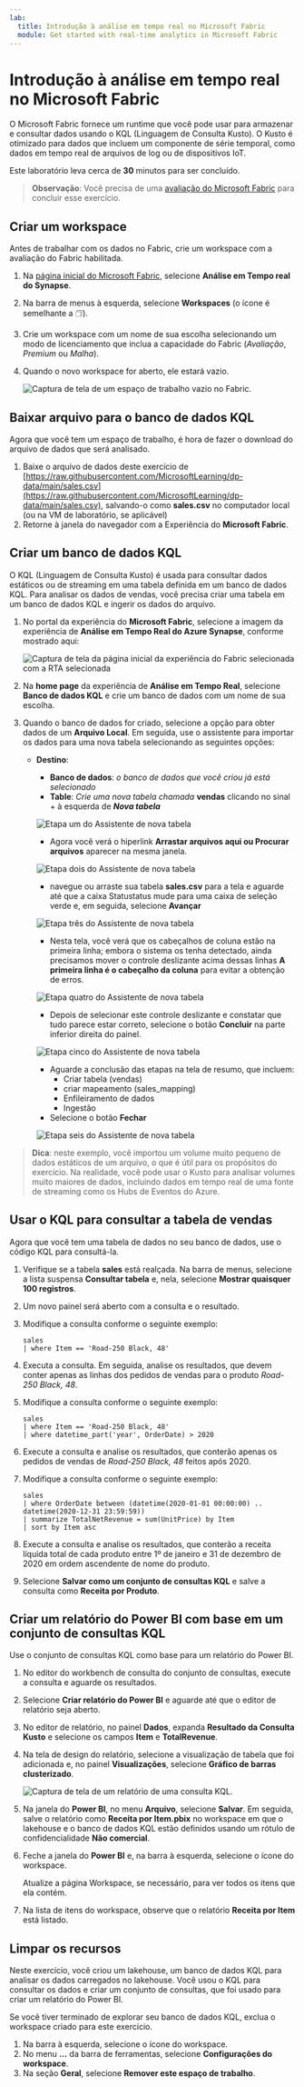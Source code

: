 ```yaml
---
lab:
  title: Introdução à análise em tempo real no Microsoft Fabric
  module: Get started with real-time analytics in Microsoft Fabric
---
```


# Introdução à análise em tempo real no Microsoft Fabric

O Microsoft Fabric fornece um runtime que você pode usar para armazenar e consultar dados usando o KQL (Linguagem de Consulta Kusto). O Kusto é otimizado para dados que incluem um componente de série temporal, como dados em tempo real de arquivos de log ou de dispositivos IoT.

Este laboratório leva cerca de **30** minutos para ser concluído.

> **Observação**: Você precisa de uma [avaliação do Microsoft Fabric](https://learn.microsoft.com/fabric/get-started/fabric-trial) para concluir esse exercício.

## Criar um workspace

Antes de trabalhar com os dados no Fabric, crie um workspace com a avaliação do Fabric habilitada.

1. Na [página inicial do Microsoft Fabric](https://app.fabric.microsoft.com), selecione **Análise em Tempo real do Synapse**.
1. Na barra de menus à esquerda, selecione **Workspaces** (o ícone é semelhante a &#128455;).
1. Crie um workspace com um nome de sua escolha selecionando um modo de licenciamento que inclua a capacidade do Fabric (*Avaliação*, *Premium* ou *Malha*).
1. Quando o novo workspace for aberto, ele estará vazio.

    ![Captura de tela de um espaço de trabalho vazio no Fabric.](./Images/new-workspace.png)

## Baixar arquivo para o banco de dados KQL

Agora que você tem um espaço de trabalho, é hora de fazer o download do arquivo de dados que será analisado.

1. Baixe o arquivo de dados deste exercício de [https://raw.githubusercontent.com/MicrosoftLearning/dp-data/main/sales.csv](https://raw.githubusercontent.com/MicrosoftLearning/dp-data/main/sales.csv), salvando-o como **sales.csv** no computador local (ou na VM de laboratório, se aplicável)
1. Retorne à janela do navegador com a Experiência do **Microsoft Fabric**.

## Criar um banco de dados KQL

O KQL (Linguagem de Consulta Kusto) é usada para consultar dados estáticos ou de streaming em uma tabela definida em um banco de dados KQL. Para analisar os dados de vendas, você precisa criar uma tabela em um banco de dados KQL e ingerir os dados do arquivo.

1. No portal da experiência do **Microsoft Fabric**, selecione a imagem da experiência de **Análise em Tempo Real do Azure Synapse**, conforme mostrado aqui:

    ![Captura de tela da página inicial da experiência do Fabric selecionada com a RTA selecionada](./Images/fabric-experience-home.png)

2. Na **home page** da experiência de **Análise em Tempo Real**, selecione **Banco de dados KQL** e crie um banco de dados com um nome de sua escolha.
3. Quando o banco de dados for criado, selecione a opção para obter dados de um **Arquivo Local**. Em seguida, use o assistente para importar os dados para uma nova tabela selecionando as seguintes opções:
    - **Destino**:
        - **Banco de dados**: *o banco de dados que você criou já está selecionado*
        - **Table**: *Crie uma nova tabela chamada* **vendas** clicando no sinal + à esquerda de ***Nova tabela***

        ![Etapa um do Assistente de nova tabela](./Images/import-wizard-local-file-1.png?raw=true)

        - Agora você verá o hiperlink **Arrastar arquivos aqui ou Procurar arquivos** aparecer na mesma janela.

        ![Etapa dois do Assistente de nova tabela](./Images/import-wizard-local-file-2.png?raw=true)

        - navegue ou arraste sua tabela **sales.csv** para a tela e aguarde até que a caixa Statustatus mude para uma caixa de seleção verde e, em seguida, selecione **Avançar**

        ![Etapa três do Assistente de nova tabela](./Images/import-wizard-local-file-3.png?raw=true)

        - Nesta tela, você verá que os cabeçalhos de coluna estão na primeira linha; embora o sistema os tenha detectado, ainda precisamos mover o controle deslizante acima dessas linhas **A primeira linha é o cabeçalho da coluna** para evitar a obtenção de erros.
        
        ![Etapa quatro do Assistente de nova tabela](./Images/import-wizard-local-file-4.png?raw=true)

        - Depois de selecionar este controle deslizante e constatar que tudo parece estar correto, selecione o botão **Concluir** na parte inferior direita do painel.

        ![Etapa cinco do Assistente de nova tabela](./Images/import-wizard-local-file-5.png?raw=true)

        - Aguarde a conclusão das etapas na tela de resumo, que incluem:
            - Criar tabela (vendas)
            - criar mapeamento (sales_mapping)
            - Enfileiramento de dados
            - Ingestão
        - Selecione o botão **Fechar**

        ![Etapa seis do Assistente de nova tabela](./Images/import-wizard-local-file-6.png?raw=true)

> **Dica**: neste exemplo, você importou um volume muito pequeno de dados estáticos de um arquivo, o que é útil para os propósitos do exercício. Na realidade, você pode usar o Kusto para analisar volumes muito maiores de dados, incluindo dados em tempo real de uma fonte de streaming como os Hubs de Eventos do Azure.

## Usar o KQL para consultar a tabela de vendas

Agora que você tem uma tabela de dados no seu banco de dados, use o código KQL para consultá-la.

1. Verifique se a tabela **sales** está realçada. Na barra de menus, selecione a lista suspensa **Consultar tabela** e, nela, selecione **Mostrar quaisquer 100 registros**.

2. Um novo painel será aberto com a consulta e o resultado. 

3. Modifique a consulta conforme o seguinte exemplo:

    ```kusto
   sales
   | where Item == 'Road-250 Black, 48'
    ```

4. Executa a consulta. Em seguida, analise os resultados, que devem conter apenas as linhas dos pedidos de vendas para o produto *Road-250 Black, 48*.

5. Modifique a consulta conforme o seguinte exemplo:

    ```kusto
   sales
   | where Item == 'Road-250 Black, 48'
   | where datetime_part('year', OrderDate) > 2020
    ```

6. Execute a consulta e analise os resultados, que conterão apenas os pedidos de vendas de *Road-250 Black, 48* feitos após 2020.

7. Modifique a consulta conforme o seguinte exemplo:

    ```kusto
   sales
   | where OrderDate between (datetime(2020-01-01 00:00:00) .. datetime(2020-12-31 23:59:59))
   | summarize TotalNetRevenue = sum(UnitPrice) by Item
   | sort by Item asc
    ```

8. Execute a consulta e analise os resultados, que conterão a receita líquida total de cada produto entre 1º de janeiro e 31 de dezembro de 2020 em ordem ascendente de nome do produto.
9. Selecione **Salvar como um conjunto de consultas KQL** e salve a consulta como **Receita por Produto**.

## Criar um relatório do Power BI com base em um conjunto de consultas KQL

Use o conjunto de consultas KQL como base para um relatório do Power BI.

1. No editor do workbench de consulta do conjunto de consultas, execute a consulta e aguarde os resultados.
2. Selecione **Criar relatório do Power BI** e aguarde até que o editor de relatório seja aberto.
3. No editor de relatório, no painel **Dados**, expanda **Resultado da Consulta Kusto** e selecione os campos **Item** e **TotalRevenue**.
4. Na tela de design do relatório, selecione a visualização de tabela que foi adicionada e, no painel **Visualizações**, selecione **Gráfico de barras clusterizado**.

    ![Captura de tela de um relatório de uma consulta KQL.](./Images/kql-report.png)

5. Na janela do **Power BI**, no menu **Arquivo**, selecione **Salvar**. Em seguida, salve o relatório como **Receita por Item.pbix** no workspace em que o lakehouse e o banco de dados KQL estão definidos usando um rótulo de confidencialidade **Não comercial**.
6. Feche a janela do **Power BI** e, na barra à esquerda, selecione o ícone do workspace.

    Atualize a página Workspace, se necessário, para ver todos os itens que ela contém.

7. Na lista de itens do workspace, observe que o relatório **Receita por Item** está listado.

## Limpar os recursos

Neste exercício, você criou um lakehouse, um banco de dados KQL para analisar os dados carregados no lakehouse. Você usou o KQL para consultar os dados e criar um conjunto de consultas, que foi usado para criar um relatório do Power BI.

Se você tiver terminado de explorar seu banco de dados KQL, exclua o workspace criado para este exercício.

1. Na barra à esquerda, selecione o ícone do workspace.
2. No menu **…** da barra de ferramentas, selecione **Configurações do workspace**.
3. Na seção **Geral**, selecione **Remover este espaço de trabalho**.
